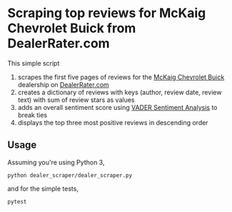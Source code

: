 # Scraping top reviews for McKaig Chevrolet Buick from DealerRater.com
This simple script 
1. scrapes the first five pages of reviews for the [McKaig Chevrolet Buick](https://www.dealerrater.com/dealer/McKaig-Chevrolet-Buick-A-Dealer-For-The-People-dealer-reviews-23685) dealership on [DealerRater.com](https://www.dealerrater.com/)
2. creates a dictionary of reviews with keys (author, review date, review text) with sum of review stars as values
3. adds an overall sentiment score using [VADER Sentiment Analysis](https://github.com/cjhutto/vaderSentiment) to break ties
4. displays the top three most positive reviews in descending order

## Usage
Assuming you're using Python 3,

`python dealer_scraper/dealer_scraper.py`

and for the simple tests,

`pytest`